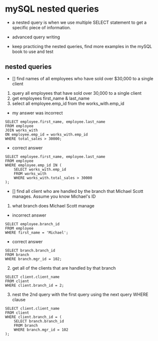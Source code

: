 # mySQL nested queries

- a nested query is when we use multiple SELECT statement to get a specific piece of information.

- advanced query writing

- keep practicing the nested queries, find more examples in the mySQL book to use and test

## nested queries

- [] find names of all employees who have sold over $30,000 to a single client

1. query all employees that have sold over 30,000 to a single client
2. get employees first_name & last_name
3. select all employee.emp_id from the works_with.emp_id

- my answer was incorrect

```
SELECT employee.first_name, employee.last_name
FROM employee
JOIN works_with
ON employee.emp_id = works_with.emp_id
WHERE total_sales > 30000;
```

- correct answer

```
SELECT employee.first_name, employee.last_name
FROM employee
WHERE employee.emp_id IN (
	SELECT works_with.emp_id
	FROM works_with
	WHERE works_with.total_sales > 30000
);
```

- [] find all client who are handled by the branch that Michael Scott manages. Assume you know Michael's ID

1. what branch does Michael Scott manage

- incorrect answer

```
SELECT employee.branch_id
FROM employee
WHERE first_name = 'Michael';
```

- correct answer

```
SELECT branch.branch_id
FROM branch
WHERE branch.mgr_id = 102;
```

2. get all of the clients that are handled by that branch

```
SELECT client.client_name
FROM client
WHERE client.branch_id = 2;
```

3. nest the 2nd query with the first query using the next query WHERE clause

```
SELECT client.client_name
FROM client
WHERE client.branch_id = (
	SELECT branch.branch_id
	FROM branch
	WHERE branch.mgr_id = 102
);
```
